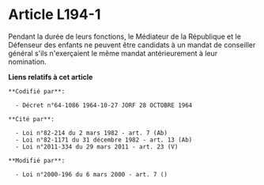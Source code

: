 # Article L194-1

Pendant la durée de leurs fonctions, le Médiateur de la République et le Défenseur des enfants ne peuvent être candidats à un
mandat de conseiller général s'ils n'exerçaient le même mandat antérieurement à leur nomination.

**Liens relatifs à cet article**

	**Codifié par**:

	  - Décret n°64-1086 1964-10-27 JORF 28 OCTOBRE 1964

	**Cité par**:

	  - Loi n°82-214 du 2 mars 1982 - art. 7 (Ab)
	  - Loi n°82-1171 du 31 décembre 1982 - art. 13 (Ab)
	  - Loi n°2011-334 du 29 mars 2011 - art. 23 (V)

	**Modifié par**:

	  - Loi n°2000-196 du 6 mars 2000 - art. 7 ()
